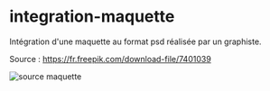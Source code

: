 # integration-maquette

Intégration d'une maquette au format psd réalisée par un graphiste.

Source : https://fr.freepik.com/download-file/7401039

![source maquette](https://image.freepik.com/psd-gratuit/modeles-web-restaurant-petit-dejeuner_23-2148488085.jpg)
